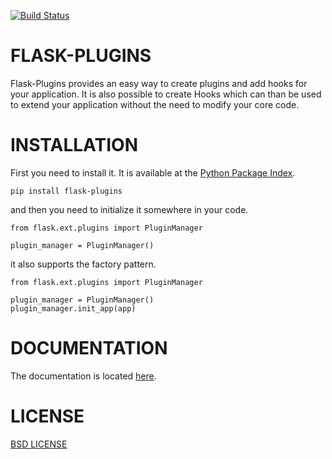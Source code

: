[![Build Status](https://travis-ci.org/sh4nks/flaskbb.svg?branch=master)](https://travis-ci.org/sh4nks/flaskbb)

# FLASK-PLUGINS

Flask-Plugins provides an easy way to create plugins and add hooks for your
application. It is also possible to create Hooks which can than be used to
extend your application without the need to modify your core code.


# INSTALLATION

First you need to install it. It is available at the [Python Package Index]().

    pip install flask-plugins

and then you need to initialize it somewhere in your code.

    from flask.ext.plugins import PluginManager

    plugin_manager = PluginManager()

it also supports the factory pattern.

    from flask.ext.plugins import PluginManager

    plugin_manager = PluginManager()
    plugin_manager.init_app(app)


# DOCUMENTATION

The documentation is located [here](http://flaskbb.readthedocs.org/en/latest/).


# LICENSE

[BSD LICENSE](http://flask.pocoo.org/docs/license/#flask-license)
